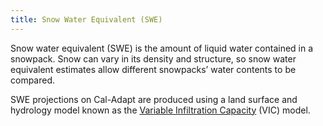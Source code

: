 ```yaml
---
title: Snow Water Equivalent (SWE)
---
```


Snow water equivalent (SWE) is the amount of liquid water contained in a snowpack. Snow can vary in its density and structure, so snow water equivalent estimates allow different snowpacks’ water contents to be compared.

SWE projections on Cal-Adapt are produced using a land surface and hydrology model known as the [Variable Infiltration Capacity](/help/glossary/) (VIC) model.
